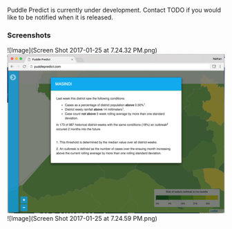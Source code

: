 Puddle Predict is currently under development. Contact TODO if you would like to be notified when it is released.

### Screenshots

![Image](Screen Shot 2017-01-25 at 7.24.32 PM.png)
![Image](detail.png)
![Image](Screen Shot 2017-01-25 at 7.24.59 PM.png)
